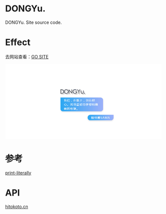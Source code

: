 # DONGYu.
DONGYu. Site source code.

# Effect 


去网站查看：[GO SITE][1] 

![demo][2]



# 参考
[print-literally][3] 



# API
[hitokoto.cn][4] 


  [1]: https://dongyu.site
  [2]: https://github.com/Tamshen/DONGYu./blob/master/demo.gif
  [3]: https://github.com/justforuse/justforuse.github.io/blob/master/print-literally/demo.html
  [4]: http://hitokoto.cn/api
